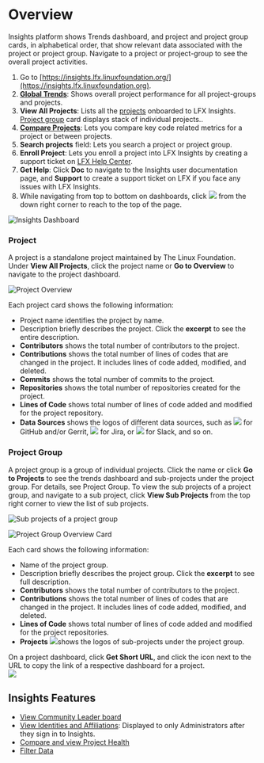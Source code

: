 # Overview

Insights platform shows Trends dashboard, and project and project group cards, in alphabetical order, that show relevant data associated with the project or project group. Navigate to a project or project-group to see the overall project activities.

1. Go to [https://insights.lfx.linuxfoundation.org/](https://insights.lfx.linuxfoundation.org).
2. [**Global Trends**](trends.md#global-trends): Shows overall project performance for all project-groups and projects.
3. **View All Projects**: Lists all the [projects](overview.md#project) onboarded to LFX Insights. [Project group](overview.md#project-group) card displays stack of individual projects..
4. [**Compare Projects**](compare-and-view-project-health.md): Lets you compare key code related metrics for a project or between projects.
5. **Search projects** field: Lets you search a project or project group.
6. **Enroll Project**: Lets you enroll a project into LFX Insights by creating a support ticket on [LFX Help Center](https://jira.linuxfoundation.org/plugins/servlet/theme/portal/4/create/341).
7. **Get Help**: Click **Doc** to navigate to the Insights user documentation page, and **Support** to create a support ticket on LFX if you face any issues with LFX Insights.
8. While navigating from top to bottom on dashboards, click ![](<../.gitbook/assets/summary dashboard up arrow.png>) from the down right corner to reach to the top of the page.

![Insights Dashboard](<../.gitbook/assets/landing page dashboard.png>)

### Project

A project is a standalone project maintained by The Linux Foundation. Under **View All Projects**, click the project name or **Go to Overview** to navigate to the project dashboard.

![Project Overview](<../.gitbook/assets/project overview.png>)

Each project card shows the following information:

* Project name identifies the project by name.
* Description briefly describes the project. Click the **excerpt** to see the entire description.
* **Contributors** shows the total number of contributors to the project.
* **Contributions** shows the total number of lines of codes that are changed in the project. It includes lines of code added, modified, and deleted.
* **Commits** shows the total number of commits to the project.
* **Repositories** shows the total number of repositories created for the project.
* **Lines of Code** shows total number of lines of code added and modified for the project repository.
* **Data Sources** shows the logos of different data sources, such as ![](<../.gitbook/assets/18088191 (4) (3) (1) (1) (2).png>) for GitHub and/or Gerrit, ![](<../.gitbook/assets/18088260 (3) (3) (3) (3) (1) (1) (1).png>) for Jira, or ![](<../.gitbook/assets/18088264 (2) (2) (2) (2) (1) (1) (1).png>) for Slack, and so on.

### Project Group

A project group is a group of individual projects. Click the name or click **Go to Projects** to see the trends dashboard and sub-projects under the project group. For details, see Project Group. To view the sub projects of a project group, and navigate to a sub project, click **View Sub Projects** from the top right corner to view the list of sub projects.

![Sub projects of a project group](../.gitbook/assets/view-sub-projects-of-a-project-group.png)

![Project Group Overview Card](../.gitbook/assets/project-group-overview-card.png)

Each card shows the following information:

* Name of the project group.
* Description briefly describes the project group. Click the **excerpt** to see full description.
* **Contributors** shows the total number of contributors to the project.
* **Contributions** shows the total number of lines of codes that are changed in the project. It includes lines of code added, modified, and deleted.
* **Lines of Code** shows total number of lines of code added and modified for the project repositories.
* **Projects** ![](../.gitbook/assets/18088267.png)shows the logos of sub-projects under the project group.

On a project dashboard, click **Get Short URL**, and click the icon next to the URL to copy the link of a respective dashboard for a project.\
![](<../.gitbook/assets/get short url (1).png>)

## **Insights Features**

* [View Community Leader board](community-leader-board/)
* [View Identities and Affiliations](identities-and-affiliations/): Displayed to only Administrators after they sign in to Insights.
* [Compare and view Project Health](compare-and-view-project-health.md)
* [Filter Data](filter-data/)
